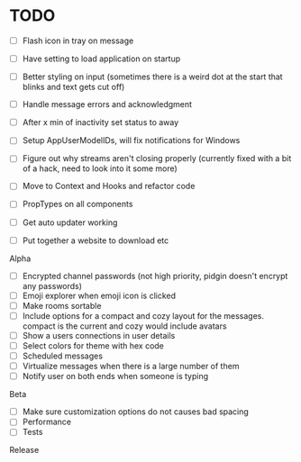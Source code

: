 # TODO

- [ ] Flash icon in tray on message
- [ ] Have setting to load application on startup

- [ ] Better styling on input (sometimes there is a weird dot at the start that blinks and text gets cut off)

- [ ] Handle message errors and acknowledgment
- [ ] After x min of inactivity set status to away
- [ ] Setup AppUserModelIDs, will fix notifications for Windows

- [ ] Figure out why streams aren't closing properly (currently fixed with a bit of a hack, need to look into it some more)
- [ ] Move to Context and Hooks and refactor code
- [ ] PropTypes on all components

- [ ] Get auto updater working
- [ ] Put together a website to download etc

Alpha

- [ ] Encrypted channel passwords (not high priority, pidgin doesn't encrypt any passwords)
- [ ] Emoji explorer when emoji icon is clicked
- [ ] Make rooms sortable
- [ ] Include options for a compact and cozy layout for the messages. compact is the current and cozy would include avatars
- [ ] Show a users connections in user details
- [ ] Select colors for theme with hex code
- [ ] Scheduled messages
- [ ] Virtualize messages when there is a large number of them
- [ ] Notify user on both ends when someone is typing

Beta

- [ ] Make sure customization options do not causes bad spacing
- [ ] Performance
- [ ] Tests

Release
